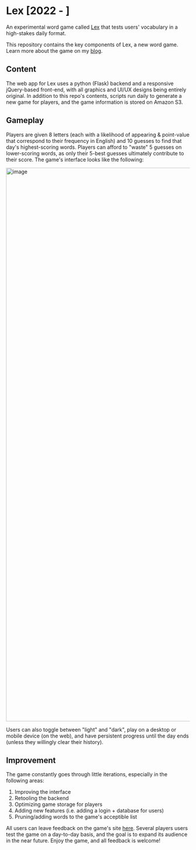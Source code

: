 # Lex [2022 - ]
An experimental word game called [Lex](https://www.thelexgame.com/) that tests users' vocabulary in a high-stakes daily format.

This repository contains the key components of Lex, a new word game. Learn more about the game on my [blog](https://kabirmoghe.medium.com/a-new-word-game-d9552c191e2b).

## Content
The web app for Lex uses a python (Flask) backend and a responsive jQuery-based front-end, with all graphics and UI/UX designs being entirely original. In addition to this repo's contents, scripts run daily to generate a new game for players, and the game information is stored on Amazon S3. 

## Gameplay
Players are given 8 letters (each with a likelihood of appearing & point-value that correspond to their frequency in English) and 10 guesses to find that day's highest-scoring words. Players can afford to "waste" 5 guesses on lower-scoring words, as only their 5-best guesses ultimately contribute to their score. The game's interface looks like the following:  

<img width="1512" alt="image" src="https://github.com/kabirmoghe/wordgame/assets/64380076/b1f71502-f139-4310-9a2d-6a9c1275dc27">

Users can also toggle between "light" and "dark", play on a desktop or mobile device (on the web), and have persistent progress until the day ends (unless they willingly clear their history).

## Improvement
The game constantly goes through little iterations, especially in the following areas:
1) Improving the interface
2) Retooling the backend
3) Optimizing game storage for players
4) Adding new features (i.e. adding a login + database for users)
5) Pruning/adding words to the game's acceptible list

All users can leave feedback on the game's site [here](https://www.thelexgame.com/feedback). Several players users test the game on a day-to-day basis, and the goal is to expand its audience in the near future. Enjoy the game, and all feedback is welcome!

